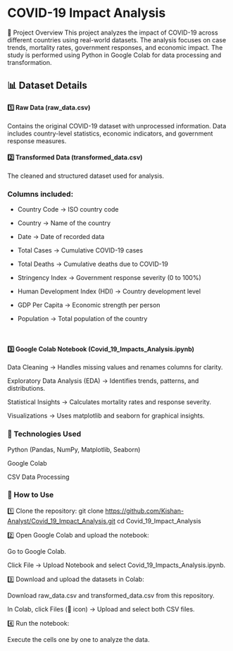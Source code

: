 # COVID-19 Impact Analysis
📌 Project Overview
This project analyzes the impact of COVID-19 across different countries using real-world datasets. The analysis focuses on case trends, mortality rates, government responses, and economic impact. The study is performed using Python in Google Colab for data processing and transformation.
<br> 
## 📊 Dataset Details
#### 1️⃣ Raw Data (raw_data.csv)
Contains the original COVID-19 dataset with unprocessed information.
Data includes country-level statistics, economic indicators, and government response measures.<br>

#### 2️⃣ Transformed Data (transformed_data.csv)
The cleaned and structured dataset used for analysis.
### Columns included:
* Country Code → ISO country code

* Country → Name of the country

* Date → Date of recorded data

* Total Cases → Cumulative COVID-19 cases
  
* Total Deaths → Cumulative deaths due to COVID-19
  
* Stringency Index → Government response severity (0 to 100%)
  
* Human Development Index (HDI) → Country development level
  
* GDP Per Capita → Economic strength per person
  
* Population → Total population of the country
<br>

#### 3️⃣ Google Colab Notebook (Covid_19_Impacts_Analysis.ipynb)
Data Cleaning → Handles missing values and renames columns for clarity.

Exploratory Data Analysis (EDA) → Identifies trends, patterns, and distributions.

Statistical Insights → Calculates mortality rates and response severity.

Visualizations → Uses matplotlib and seaborn for graphical insights.

### 🔧 Technologies Used
Python (Pandas, NumPy, Matplotlib, Seaborn)

Google Colab

CSV Data Processing
<br>

### 🚀 How to Use

1️⃣ Clone the repository: 
git clone https://github.com/Kishan-Analyst/Covid_19_Impact_Analysis.git
cd Covid_19_Impact_Analysis

2️⃣ Open Google Colab and upload the notebook:

Go to Google Colab.

Click File → Upload Notebook and select Covid_19_Impacts_Analysis.ipynb.

3️⃣ Download and upload the datasets in Colab:

Download raw_data.csv and transformed_data.csv from this repository.

In Colab, click Files (📂 icon) → Upload and select both CSV files.

4️⃣ Run the notebook:

Execute the cells one by one to analyze the data.

